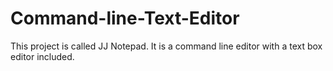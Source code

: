# Command-line-Text-Editor
This project is called JJ Notepad. It is a command line editor with a text box editor included.
